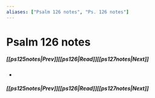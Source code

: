 ```yaml
---
aliases: ["Psalm 126 notes", "Ps. 126 notes"]
---
```

# Psalm 126 notes
##### <span class=arrow-left></span>[[ps125notes|Prev]]<span class=navigation-separator></span>[[ps126|Read]]<span class=navigation-separator></span>[[ps127notes|Next]]<span class=arrow-right></span>
- 
##### <span class=arrow-left></span>[[ps125notes|Prev]]<span class=navigation-separator></span>[[ps126|Read]]<span class=navigation-separator></span>[[ps127notes|Next]]<span class=arrow-right></span>